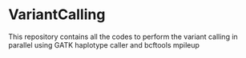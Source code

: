 # VariantCalling
This repository contains all the codes to perform the variant calling in parallel using GATK haplotype caller and bcftools mpileup 
